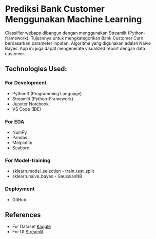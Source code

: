 # **Prediksi Bank Customer Menggunakan Machine Learning**

Classifier webapp dibangun dengan menggunakan Streamlit (Python-framework). Tujuannya untuk mengkategorikan Bank Customer Curn berdasarkan parameter inputan. Algoritma yang digunakan adalah Naive Bayes. App ini juga dapat mengenerate visualized report dengan data customer.

## **Technologies Used:**

### For Development

- Python3 (Programming Language)
- Streamlit (Python-Framework)
- Jupyter Notebook
- VS Code (IDE)

### For EDA

- NumPy
- Pandas
- Matplotlib
- Seaborn

### For Model-training

- sklearn.model_selection - train_test_split
- sklearn.naive_bayes - GaussianNB

### Deployment

- GitHub

## References

- For Dataset [Kaggle](https://www.kaggle.com/uciml/Bank-Customer-Churn-Dataset)
- For UI [Streamlit](https://streamlit.io/)
